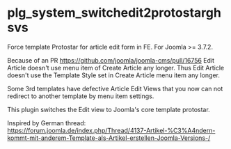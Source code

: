 # plg_system_switchedit2protostarghsvs
Force template Protostar for article edit form in FE. For Joomla >= 3.7.2.

Because of an PR https://github.com/joomla/joomla-cms/pull/16756 Edit Article doesn't use menu item of Create Article any longer. Thus Edit Article doesn't use the Template Style set in Create Article menu item any longer.

Some 3rd templates have defective Article Edit Views that you now can not redirect to another template by menu item settings.

This plugin switches the Edit view to Joomla's core template protostar.

Inspired by German thread:
https://forum.joomla.de/index.php/Thread/4137-Artikel-%C3%A4ndern-kommt-mit-anderem-Template-als-Artikel-erstellen-Joomla-Versions-/
